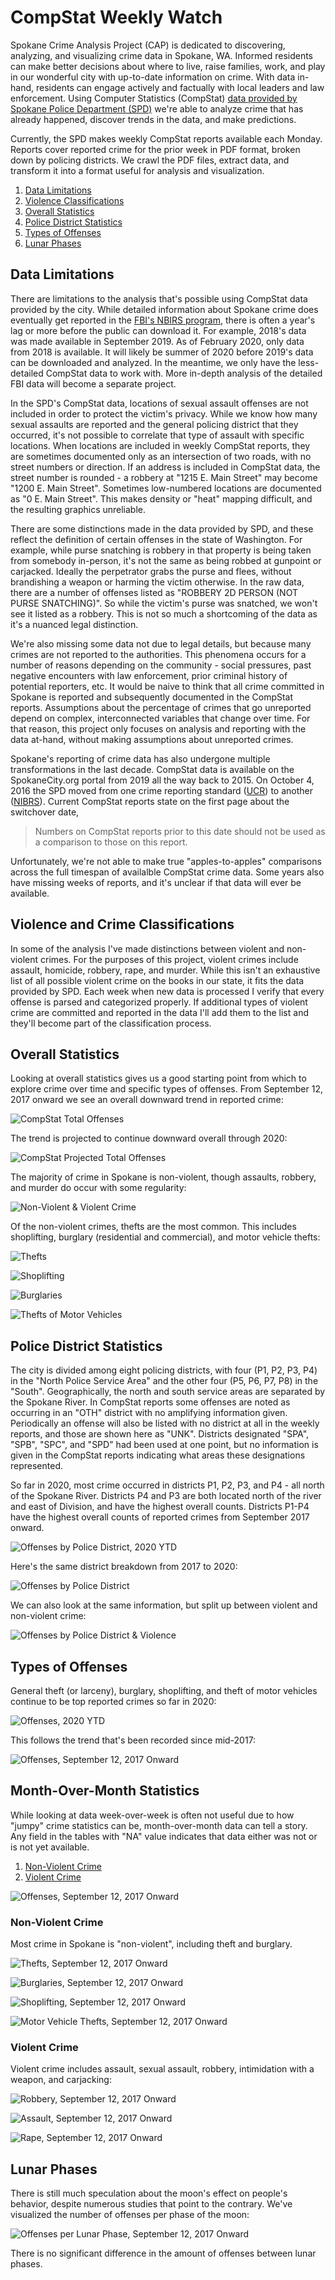 # CompStat Weekly Watch

Spokane Crime Analysis Project (CAP) is dedicated to discovering, analyzing, and visualizing crime data in Spokane, WA. Informed residents can make better decisions about where to live, raise families, work, and play in our wonderful city with up-to-date information on crime. With data in-hand, residents can engage actively and factually with local leaders and law enforcement. Using Computer Statistics (CompStat) [data provided by Spokane Police Department (SPD)](https://my.spokanecity.org/police/prevention/compstat/) we're able to analyze crime that has already happened, discover trends in the data, and make predictions.

Currently, the SPD makes weekly CompStat reports available each Monday. Reports cover reported crime for the prior week in PDF format, broken down by policing districts. We crawl the PDF files, extract data, and transform it into a format useful for analysis and visualization.

1. [Data Limitations](#data-limitations)
1. [Violence Classifications](#violence-and-crime-classifications)
1. [Overall Statistics](#overall-statistics)
1. [Police District Statistics](#police-district-statistics)
1. [Types of Offenses](#types-of-offenses)
1. [Lunar Phases](#lunar-phases)

## Data Limitations

There are limitations to the analysis that's possible using CompStat data provided by the city. While detailed information about Spokane crime does eventually get reported in the [FBI's NBIRS program](https://crime-data-explorer.fr.cloud.gov/downloads-and-docs), there is often a year's lag or more before the public can download it. For example, 2018's data was made available in September 2019. As of February 2020, only data from 2018 is available. It will likely be summer of 2020 before 2019's data can be downloaded and analyzed. In the meantime, we only have the less-detailed CompStat data to work with. More in-depth analysis of the detailed FBI data will become a separate project.

In the SPD's CompStat data, locations of sexual assault offenses are not included in order to protect the victim's privacy. While we know how many sexual assaults are reported and the general policing district that they occurred, it's not possible to correlate that type of assault with specific locations. When locations are included in weekly CompStat reports, they are sometimes documented only as an intersection of two roads, with no street numbers or direction. If an address is included in CompStat data, the street number is rounded - a robbery at "1215 E. Main Street" may become "1200 E. Main Street". Sometimes low-numbered locations are documented as "0 E. Main Street". This makes density or "heat" mapping difficult, and the resulting graphics unreliable.

There are some distinctions made in the data provided by SPD, and these reflect the definition of certain offenses in the state of Washington. For example, while purse snatching is robbery in that property is being taken from somebody in-person, it's not the same as being robbed at gunpoint or carjacked. Ideally the perpetrator grabs the purse and flees, without brandishing a weapon or harming the victim otherwise. In the raw data, there are a number of offenses listed as "ROBBERY 2D PERSON (NOT PURSE SNATCHING)". So while the victim's purse was snatched, we won't see it listed as a robbery. This is not so much a shortcoming of the data as it's a nuanced legal distinction.

We're also missing some data not due to legal details, but because many crimes are not reported to the authorities. This phenomena occurs for a number of reasons depending on the community - social pressures, past negative encounters with law enforcement, prior criminal history of potential reporters, etc. It would be naive to think that all crime committed in Spokane is reported and subsequently documented in the CompStat reports. Assumptions about the percentage of crimes that go unreported depend on complex, interconnected variables that change over time. For that reason, this project only focuses on analysis and reporting with the data at-hand, without making assumptions about unreported crimes.

Spokane's reporting of crime data has also undergone multiple transformations in the last decade. CompStat data is available on the SpokaneCity.org portal from 2019 all the way back to 2015. On October 4, 2016 the SPD moved from one crime reporting standard ([UCR](https://www.ucrdatatool.gov/)) to another ([NIBRS](https://www.fbi.gov/services/cjis/ucr/nibrs)). Current CompStat reports state on the first page about the switchover date,

> Numbers on CompStat reports prior to this date should not be used as a comparison to those on this report.

Unfortunately, we're not able to make true "apples-to-apples" comparisons across the full timespan of availalble CompStat crime data. Some years also have missing weeks of reports, and it's unclear if that data will ever be available.

## Violence and Crime Classifications

In some of the analysis I've made distinctions between violent and non-violent crimes. For the purposes of this project, violent crimes include assault, homicide, robbery, rape, and murder. While this isn't an exhaustive list of all possible violent crime on the books in our state, it fits the data provided by SPD. Each week when new data is processed I verify that every offense is parsed and categorized properly. If additional types of violent crime are committed and reported in the data I'll add them to the list and they'll become part of the classification process.

## Overall Statistics

Looking at overall statistics gives us a good starting point from which to explore crime over time and specific types of offenses. From September 12, 2017 onward we see an overall downward trend in reported crime:

![CompStat Total Offenses](./figures/plot.offenses_over_time-1.png)

The trend is projected to continue downward overall through 2020:

![CompStat Projected Total Offenses](./figures/plot.offenses_over_time_pred-1.png)

The majority of crime in Spokane is non-violent, though assaults, robbery, and murder do occur with some regularity:

![Non-Violent & Violent Crime](./figures/plot.offenses_over_time_violence-1.png)

Of the non-violent crimes, thefts are the most common. This includes shoplifting, burglary (residential and commercial), and motor vehicle thefts:

![Thefts](./figures/plot.theft_over_time-1.png)

![Shoplifting](./figures/plot.shoplifting_over_time-1.png)

![Burglaries](./figures/plot.burglaries_over_time-1.png)

![Thefts of Motor Vehicles](./figures/plot.tomv_over_time-1.png)

## Police District Statistics

The city is divided among eight policing districts, with four (P1, P2, P3, P4) in the "North Police Service Area" and the other four (P5, P6, P7, P8) in the "South". Geographically, the north and south service areas are separated by the Spokane River. In CompStat reports some offenses are noted as occurring in an "OTH" district with no amplifying information given. Periodically an offense will also be listed with no district at all in the weekly reports, and those are shown here as "UNK". Districts designated "SPA", "SPB", "SPC", and "SPD" had been used at one point, but no information is given in the CompStat reports indicating what areas these designations represented.

So far in 2020, most crime occurred in districts P1, P2, P3, and P4 - all north of the Spokane River. Districts P4 and P3 are both located north of the river and east of Division, and have the highest overall counts. Districts P1-P4 have the highest overall counts of reported crimes from September 2017 onward.

![Offenses by Police District, 2020 YTD](./figures/plot.ytd_offenses_by_district-1.png)

Here's the same district breakdown from 2017 to 2020:

![Offenses by Police District](./figures/plot.total_offenses_by_district-1.png)

We can also look at the same information, but split up between violent and non-violent crime:

![Offenses by Police District & Violence](./figures/plot.total_offenses_by_violence_district-1.png)

## Types of Offenses

General theft (or larceny), burglary, shoplifting, and theft of motor vehicles continue to be top reported crimes so far in 2020:

![Offenses, 2020 YTD](./figures/plot.ytd_offenses_by_type-1.png)

This follows the trend that's been recorded since mid-2017:

![Offenses, September 12, 2017 Onward](./figures/plot.total_offenses_by_type-1.png)

## Month-Over-Month Statistics

While looking at data week-over-week is often not useful due to how "jumpy" crime statistics can be, month-over-month data can tell a story. Any field in the tables with "NA" value indicates that data either was not or is not yet available.

1. [Non-Violent Crime](#non-violent-crime)
1. [Violent Crime](#violent-crime)

![Offenses, September 12, 2017 Onward](./figures/table.offenses.png)

### Non-Violent Crime

Most crime in Spokane is "non-violent", including theft and burglary.

![Thefts, September 12, 2017 Onward](./figures/table.theft.png)

![Burglaries, September 12, 2017 Onward](./figures/table.burglary.png)

![Shoplifting, September 12, 2017 Onward](./figures/table.theft_shoplifting.png)

![Motor Vehicle Thefts, September 12, 2017 Onward](./figures/table.veh.%20theft.png)

### Violent Crime

Violent crime includes assault, sexual assault, robbery, intimidation with a weapon, and carjacking:

![Robbery, September 12, 2017 Onward](./figures/table.robbery.png)

![Assault, September 12, 2017 Onward](./figures/table.assault.png)

![Rape, September 12, 2017 Onward](./figures/table.rape.png)

## Lunar Phases

There is still much speculation about the moon's effect on people's behavior, despite numerous studies that point to the contrary. We've visualized the number of offenses per phase of the moon:

![Offenses per Lunar Phase, September 12, 2017 Onward](./figures/plot.offenses_by_lunar_phase-1.png)

There is no significant difference in the amount of offenses between lunar phases.
